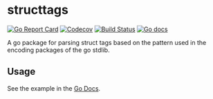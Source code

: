 # structtags

[![Go Report Card](https://goreportcard.com/badge/github.com/leighmcculloch/go-structtags)](https://goreportcard.com/report/github.com/leighmcculloch/go-structtags)
[![Codecov](https://img.shields.io/codecov/c/github/leighmcculloch/go-structtags.svg)](https://codecov.io/gh/leighmcculloch/go-structtags)
[![Build Status](https://img.shields.io/travis/leighmcculloch/go-structtags.svg)](https://travis-ci.org/leighmcculloch/go-structtags)
[![Go docs](https://img.shields.io/badge/godoc-reference-blue.svg)](https://godoc.org/4d63.com/structtags)

A go package for parsing struct tags based on the pattern used in the encoding packages of the go stdlib.

## Usage

See the example in the [Go Docs](https://godoc.org/4d63.com/structtags).
